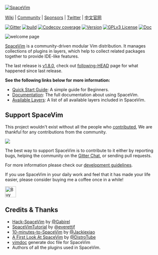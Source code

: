 [![SpaceVim](https://spacevim.org/logo.png)](https://spacevim.org)

[Wiki](https://github.com/SpaceVim/SpaceVim/wiki) \|
[Community](https://spacevim.org/community/) \|
[Sponsors](https://spacevim.org/sponsors/) \|
[Twitter](https://twitter.com/SpaceVim) \|
[中文官网](https://spacevim.org/cn/)

[![Gitter](https://img.shields.io/gitter/room/SpaceVim/SpaceVim?color=%2364CEAA)](https://gitter.im/SpaceVim/SpaceVim)
[![build](https://img.shields.io/github/workflow/status/SpaceVim/SpaceVim/test)](https://github.com/SpaceVim/SpaceVim/actions/workflows/check.yml?query=branch%3Amaster)
[![Codecov coverage](https://img.shields.io/codecov/c/github/SpaceVim/SpaceVim.svg)](https://codecov.io/gh/SpaceVim/SpaceVim)
[![Version](https://img.shields.io/badge/version-1.9.0--dev-8700FF.svg)](https://github.com/SpaceVim/SpaceVim/releases)
[![GPLv3 License](https://img.shields.io/badge/license-GPLv3-blue.svg)](https://github.com/SpaceVim/SpaceVim/blob/master/LICENSE)
[![Doc](https://img.shields.io/badge/doc-%3Ah%20SpaceVim-orange.svg)](doc/SpaceVim.txt)

![welcome page](https://user-images.githubusercontent.com/13142418/135842225-addb0f53-7520-4a8b-bdd2-c4f7e98b3253.png)

[SpaceVim](https://spacevim.org/) is a community-driven modular Vim distribution. It manages collections
of plugins in layers, which help to collect related packages together to provide IDE-like features.

The last release is [v1.8.0](https://spacevim.org/SpaceVim-release-v1.8.0/), check out [following-HEAD](https://github.com/SpaceVim/SpaceVim/wiki/Following-HEAD) page for what happened since last release.

**See the following links below for more information:**

- [Quick Start Guide](https://spacevim.org/quick-start-guide/): A simple guide for Beginners.
- [Documentation](https://spacevim.org/documentation/): The full documentation about using SpaceVim.
- [Available Layers](https://spacevim.org/layers/): A list of all available layers included in SpaceVim.

## Support SpaceVim

This project wouldn't exist without all the people who [contributed](CONTRIBUTING.md),
We are thankful for any contributions from the community.

<a href="https://github.com/SpaceVim/SpaceVim/graphs/contributors"><img src="https://opencollective.com/spacevim/contributors.svg?width=890&button=false" /></a>

The best way to support SpaceVim is to contribute to it either by reporting bugs, helping the community on the [Gitter Chat](https://gitter.im/SpaceVim/SpaceVim), or sending pull requests.

For more information please check our [development guidelines](https://spacevim.org/development/).

If you use SpaceVim in your daily work and feel that it has made your life easier,
please consider buying me a coffee once in a while!

<a href='https://ko-fi.com/spacevim' target='_blank'><img height='36' style='border:0px;height:36px;' src='https://az743702.vo.msecnd.net/cdn/kofi4.png?v=f' border='0' alt='Buy Me a Coffee at ko-fi.com' /></a>

## Credits & Thanks

- [Hack-SpaceVim](https://github.com/Gabirel/Hack-SpaceVim) by [@Gabirel](https://github.com/Gabirel)
- [SpaceVimTutorial](https://everettjf.gitbooks.io/spacevimtutorial/content/) by [@everettjf](https://github.com/everettjf)
- [10-minutes-to-SpaceVim](https://github.com/Jackiexiao/10-minutes-to-SpaceVim) by [@Jackiexiao](https://github.com/Jackiexiao)
- [A First Look At SpaceVim](https://www.youtube.com/watch?v=iXPS_NHLj9k) by [@DistroTube](https://www.youtube.com/channel/UCVls1GmFKf6WlTraIb_IaJg)
- [vimdoc](https://github.com/google/vimdoc) generate doc file for SpaceVim
- Authors of all the plugins used in SpaceVim.

<!-- vim:set nowrap: -->
